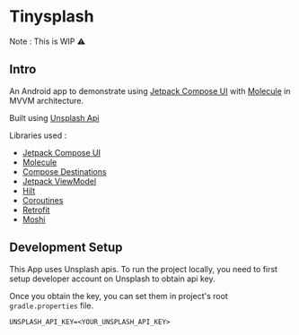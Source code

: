 # Tinysplash

Note : This is WIP ⚠️

## Intro

An Android app to demonstrate
using [Jetpack Compose UI](https://developer.android.com/jetpack/compose)
with [Molecule](https://github.com/cashapp/molecule) in MVVM architecture.

Built using [Unsplash Api](https://unsplash.com/documentation/)


Libraries used : 
- [Jetpack Compose UI](https://developer.android.com/jetpack/compose)
- [Molecule](https://github.com/cashapp/molecule)
- [Compose Destinations](https://github.com/raamcosta/compose-destinations)
- [Jetpack ViewModel](https://developer.android.com/topic/libraries/architecture/viewmodel)
- [Hilt](https://developer.android.com/training/dependency-injection/hilt-android)
- [Coroutines](https://kotlinlang.org/docs/coroutines-overview.html)
- [Retrofit](https://github.com/square/retrofit)
- [Moshi](https://github.com/square/moshi)


## Development Setup

This App uses Unsplash apis. To run the project locally, you need to first setup developer account on Unsplash to obtain api key.

Once you obtain the key, you can set them in project's root `gradle.properties` file.

```
UNSPLASH_API_KEY=<YOUR_UNSPLASH_API_KEY>
```
